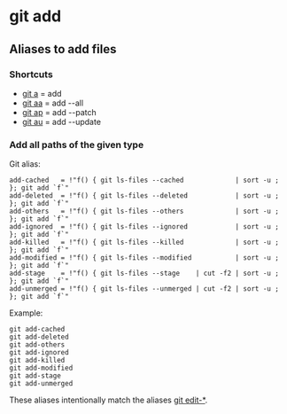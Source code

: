 # git add

## Aliases to add files


### Shortcuts

* [git a](../git-a) = add
* [git aa](../git-aa) = add --all
* [git ap](../git-ap) = add --patch
* [git au](../git-au) = add --update


### Add all paths of the given type

Git alias:

```git
add-cached   = !"f() { git ls-files --cached             | sort -u ; }; git add `f`"
add-deleted  = !"f() { git ls-files --deleted            | sort -u ; }; git add `f`"
add-others   = !"f() { git ls-files --others             | sort -u ; }; git add `f`"
add-ignored  = !"f() { git ls-files --ignored            | sort -u ; }; git add `f`"
add-killed   = !"f() { git ls-files --killed             | sort -u ; }; git add `f`"
add-modified = !"f() { git ls-files --modified           | sort -u ; }; git add `f`"
add-stage    = !"f() { git ls-files --stage    | cut -f2 | sort -u ; }; git add `f`"
add-unmerged = !"f() { git ls-files --unmerged | cut -f2 | sort -u ; }; git add `f`"
```

Example:

```shell
git add-cached
git add-deleted
git add-others
git add-ignored
git add-killed
git add-modified
git add-stage
git add-unmerged
```

These aliases intentionally match the aliases [git edit-*](../git-edit).
